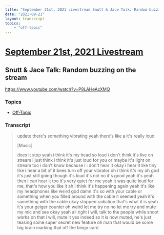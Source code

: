 ```yaml
---
title: "September 21st, 2021 Livestream Snutt & Jace Talk: Random buzzing on the stream"
date: "2021-09-21"
layout: transcript
topics:
    - "off-topic"
---
```

# [September 21st, 2021 Livestream](../2021-09-21.md)
## Snutt & Jace Talk: Random buzzing on the stream
https://www.youtube.com/watch?v=P9LAHeAcXMQ

### Topics
* [Off-Topic](../topics/off-topic.md)

### Transcript

> update there's something vibrating yeah there's like a it's really loud
>
> [Music]
>
> does it stop yeah i think it's my head so loud i don't think it's live on stream i just think i think it's just loud for you or maybe it's light on stream too i don't know because i i don't hear it okay i hear it like tiny like i hear a bit of it bees turn off your vibrator oh i think it's my oh god it's just still going though it's loud it's not no it's good yeah it's yeah then i can hear it too it's very quiet for me yeah it was quite loud for me, that's how you like it ah i think it's happening again yeah it's like my headphones like weird god damn it's so with your cable or something when you filled around with the cable it seemed yeah it's something with the cable okay stopped radiation that's what it is yeah it's your geiger counter oh weird let me try no no let me try and mute my mic and see okay yeah all right i will, talk to the people while snoot works on that i will, mute it yes indeed so it is now muted, he's just teasing some super secret new feature oh man that would be some big brain marking that off the bingo card
